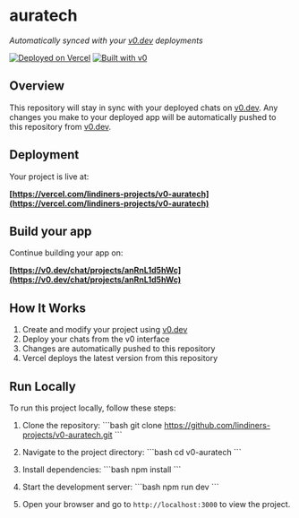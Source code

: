 # auratech

*Automatically synced with your [v0.dev](https://v0.dev) deployments*

[![Deployed on Vercel](https://img.shields.io/badge/Deployed%20on-Vercel-black?style=for-the-badge&logo=vercel)](https://vercel.com/lindiners-projects/v0-auratech)
[![Built with v0](https://img.shields.io/badge/Built%20with-v0.dev-black?style=for-the-badge)](https://v0.dev/chat/projects/anRnL1d5hWc)

## Overview

This repository will stay in sync with your deployed chats on [v0.dev](https://v0.dev).
Any changes you make to your deployed app will be automatically pushed to this repository from [v0.dev](https://v0.dev).

## Deployment

Your project is live at:

**[https://vercel.com/lindiners-projects/v0-auratech](https://vercel.com/lindiners-projects/v0-auratech)**

## Build your app

Continue building your app on:

**[https://v0.dev/chat/projects/anRnL1d5hWc](https://v0.dev/chat/projects/anRnL1d5hWc)**

## How It Works

1. Create and modify your project using [v0.dev](https://v0.dev)
2. Deploy your chats from the v0 interface
3. Changes are automatically pushed to this repository
4. Vercel deploys the latest version from this repository

## Run Locally

To run this project locally, follow these steps:

1. Clone the repository:
   \`\`\`bash
   git clone https://github.com/lindiners-projects/v0-auratech.git
   \`\`\`

2. Navigate to the project directory:
   \`\`\`bash
   cd v0-auratech
   \`\`\`

3. Install dependencies:
   \`\`\`bash
   npm install
   \`\`\`

4. Start the development server:
   \`\`\`bash
   npm run dev
   \`\`\`

5. Open your browser and go to `http://localhost:3000` to view the project.
